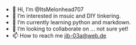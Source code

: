 - 👋 Hi, I’m @ItsMelonhead707
- 👀 I’m interested in msuic and DIY tinkering.
- 🌱 I’m currently learning python and markdown. 
- 💞️ I’m looking to collaborate on ... not sure yet!
- 📫 How to reach me jib-03a@web.de

<!---
ItsMelonhead707/ItsMelonhead707 is a ✨ special ✨ repository because its `README.md` (this file) appears on your GitHub profile.
You can click the Preview link to take a look at your changes.
--->
